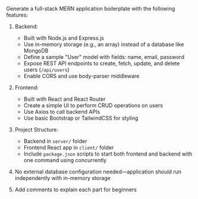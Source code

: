 Generate a full-stack MERN application boilerplate with the following features:

1. Backend:
   - Built with Node.js and Express.js
   - Use in-memory storage (e.g., an array) instead of a database like MongoDB
   - Define a sample "User" model with fields: name, email, password
   - Expose REST API endpoints to create, fetch, update, and delete users (`/api/users`)
   - Enable CORS and use body-parser middleware

2. Frontend:
   - Built with React and React Router
   - Create a simple UI to perform CRUD operations on users
   - Use Axios to call backend APIs
   - Use basic Bootstrap or TailwindCSS for styling

3. Project Structure:
   - Backend in `server/` folder
   - Frontend React app in `client/` folder
   - Include `package.json` scripts to start both frontend and backend with one command using concurrently

4. No external database configuration needed—application should run independently with in-memory storage

5. Add comments to explain each part for beginners